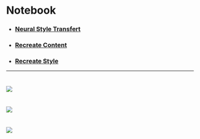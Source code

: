 # Notebook
- ### [Neural Style Transfert](style_transfert.ipynb)
- ### [Recreate Content](recreate_content.ipynb)
- ### [Recreate Style](recreate_style.ipynb)
***
# ![](https://i.imgur.com/F2eZCTV.gif)
# ![](https://i.imgur.com/TAuDx1e.gif)
# ![](https://i.imgur.com/xEDCVdB.gif)

